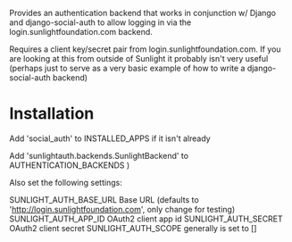 Provides an authentication backend that works in conjunction w/ Django and
django-social-auth to allow logging in via the login.sunlightfoundation.com
backend.

Requires a client key/secret pair from login.sunlightfoundation.com. If you
are looking at this from outside of Sunlight it probably isn't very useful 
(perhaps just to serve as a very basic example of how to write a 
django-social-auth backend)

Installation
============
Add 'social_auth' to INSTALLED_APPS if it isn't already

Add 'sunlightauth.backends.SunlightBackend' to AUTHENTICATION_BACKENDS
)

Also set the following settings:

SUNLIGHT_AUTH_BASE_URL
    Base URL (defaults to 'http://login.sunlightfoundation.com', only change
              for testing)
SUNLIGHT_AUTH_APP_ID
    OAuth2 client app id
SUNLIGHT_AUTH_SECRET
    OAuth2 client secret
SUNLIGHT_AUTH_SCOPE
    generally is set to []
